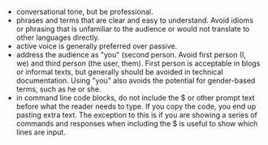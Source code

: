 - conversational tone, but be professional.
- phrases and terms that are clear and easy to understand. Avoid idioms or phrasing that is unfamiliar to the audience or would not translate to other languages directly.
- active voice is generally preferred over passive.
- address the audience as "you" (second person. Avoid first person (I, we) and third person (the user, them). First person is acceptable in blogs or informal texts, but generally should be avoided in technical documentation. Using "you" also avoids the potential for gender-based terms, such as he or she.
- in command line code blocks, do not include the $ or other prompt text before what the reader needs to type. If you copy the code, you end up pasting extra text. The exception to this is if you are showing a series of commands and responses when including the $ is useful to show which lines are input.
